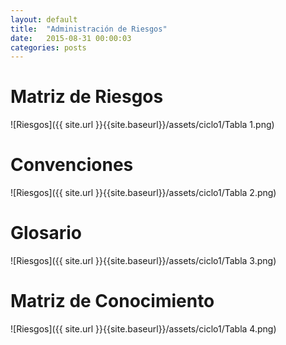 ```yaml
---
layout: default
title:  "Administración de Riesgos"
date:   2015-08-31 00:00:03
categories: posts
---
```


# Matriz de Riesgos

![Riesgos]({{ site.url }}{{site.baseurl}}/assets/ciclo1/Tabla 1.png)

# Convenciones

![Riesgos]({{ site.url }}{{site.baseurl}}/assets/ciclo1/Tabla 2.png)

# Glosario

![Riesgos]({{ site.url }}{{site.baseurl}}/assets/ciclo1/Tabla 3.png)

# Matriz de Conocimiento

![Riesgos]({{ site.url }}{{site.baseurl}}/assets/ciclo1/Tabla 4.png)